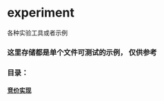 # experiment
各种实验工具或者示例

### 这里存储都是单个文件可测试的示例， 仅供参考
### 目录：
####     [竞价实现](https://github.com/dlus91/experiment/blob/dev/%E7%AB%9E%E4%BB%B7%E5%AE%9E%E7%8E%B0.md)
